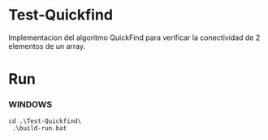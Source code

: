 # Test-Quickfind
Implementacion del algoritmo QuickFind para verificar la conectividad de 2 elementos de un array.
# Run
### WINDOWS
```
cd .\Test-Quickfind\
 .\build-run.bat
```
